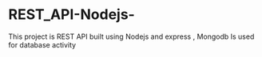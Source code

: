 # REST_API-Nodejs-

This project is REST API built using Nodejs and express , Mongodb Is used for database activity 
